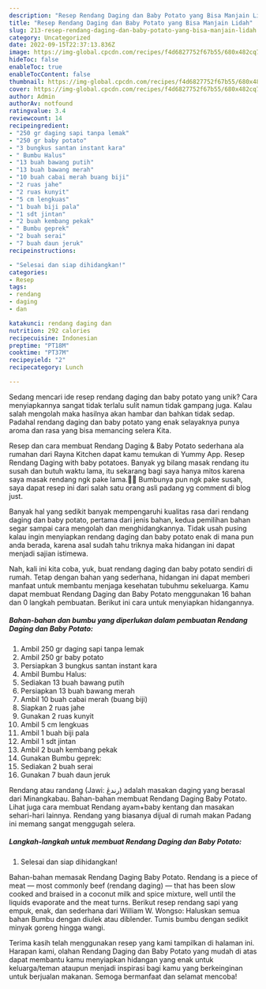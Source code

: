 ```yaml
---
description: "Resep Rendang Daging dan Baby Potato yang Bisa Manjain Lidah"
title: "Resep Rendang Daging dan Baby Potato yang Bisa Manjain Lidah"
slug: 213-resep-rendang-daging-dan-baby-potato-yang-bisa-manjain-lidah
category: Uncategorized
date: 2022-09-15T22:37:13.836Z
image: https://img-global.cpcdn.com/recipes/f4d6827752f67b55/680x482cq70/rendang-daging-dan-baby-potato-foto-resep-utama.jpg
hideToc: false
enableToc: true
enableTocContent: false
thumbnail: https://img-global.cpcdn.com/recipes/f4d6827752f67b55/680x482cq70/rendang-daging-dan-baby-potato-foto-resep-utama.jpg
cover: https://img-global.cpcdn.com/recipes/f4d6827752f67b55/680x482cq70/rendang-daging-dan-baby-potato-foto-resep-utama.jpg
author: Admin
authorAv: notfound
ratingvalue: 3.4
reviewcount: 14
recipeingredient:
- "250 gr daging sapi tanpa lemak"
- "250 gr baby potato"
- "3 bungkus santan instant kara"
- " Bumbu Halus"
- "13 buah bawang putih"
- "13 buah bawang merah"
- "10 buah cabai merah buang biji"
- "2 ruas jahe"
- "2 ruas kunyit"
- "5 cm lengkuas"
- "1 buah biji pala"
- "1 sdt jintan"
- "2 buah kembang pekak"
- " Bumbu geprek"
- "2 buah serai"
- "7 buah daun jeruk"
recipeinstructions:

- "Selesai dan siap dihidangkan!"
categories:
- Resep
tags:
- rendang
- daging
- dan

katakunci: rendang daging dan 
nutrition: 292 calories
recipecuisine: Indonesian
preptime: "PT18M"
cooktime: "PT37M"
recipeyield: "2"
recipecategory: Lunch

---
```





Sedang mencari ide resep rendang daging dan baby potato yang unik? Cara menyiapkannya sangat tidak terlalu sulit namun tidak gampang juga. Kalau salah mengolah maka hasilnya akan hambar dan bahkan tidak sedap. Padahal rendang daging dan baby potato yang enak selayaknya punya aroma dan rasa yang bisa memancing selera Kita.





Resep dan cara membuat Rendang Daging &amp; Baby Potato sederhana ala rumahan dari Rayna Kitchen dapat kamu temukan di Yummy App. Resep Rendang Daging with baby potatoes. Banyak yg bilang masak rendang itu susah dan butuh waktu lama, itu sekarang bagi saya hanya mitos karena saya masak rendang ngk pake lama.🤗🤗 Bumbunya pun ngk pake susah, saya dapat resep ini dari salah satu orang asli padang yg comment di blog just.

Banyak hal yang sedikit banyak mempengaruhi kualitas rasa dari rendang daging dan baby potato, pertama dari jenis bahan, kedua pemilihan bahan segar sampai cara mengolah dan menghidangkannya. Tidak usah pusing kalau ingin menyiapkan rendang daging dan baby potato enak di mana pun anda berada, karena asal sudah tahu triknya maka hidangan ini dapat menjadi sajian istimewa.






Nah, kali ini kita coba, yuk, buat rendang daging dan baby potato sendiri di rumah. Tetap dengan bahan yang sederhana, hidangan ini dapat memberi manfaat untuk membantu menjaga kesehatan tubuhmu sekeluarga. Kamu dapat membuat Rendang Daging dan Baby Potato menggunakan 16 bahan dan 0 langkah pembuatan. Berikut ini cara untuk menyiapkan hidangannya.

<!--inarticleads1-->

##### Bahan-bahan dan bumbu yang diperlukan dalam pembuatan Rendang Daging dan Baby Potato:

1. Ambil 250 gr daging sapi tanpa lemak
1. Ambil 250 gr baby potato
1. Persiapkan 3 bungkus santan instant kara
1. Ambil  Bumbu Halus:
1. Sediakan 13 buah bawang putih
1. Persiapkan 13 buah bawang merah
1. Ambil 10 buah cabai merah (buang biji)
1. Siapkan 2 ruas jahe
1. Gunakan 2 ruas kunyit
1. Ambil 5 cm lengkuas
1. Ambil 1 buah biji pala
1. Ambil 1 sdt jintan
1. Ambil 2 buah kembang pekak
1. Gunakan  Bumbu geprek:
1. Sediakan 2 buah serai
1. Gunakan 7 buah daun jeruk


Rendang atau randang (Jawi: رندڠ) adalah masakan daging yang berasal dari Minangkabau. Bahan-bahan membuat Rendang Daging Baby Potato. Lihat juga cara membuat Rendang ayam+baby kentang dan masakan sehari-hari lainnya. Rendang yang biasanya dijual di rumah makan Padang ini memang sangat menggugah selera. 

<!--inarticleads2-->

##### Langkah-langkah untuk membuat Rendang Daging dan Baby Potato:


1. Selesai dan siap dihidangkan!

Bahan-bahan memasak Rendang Daging Baby Potato. Rendang is a piece of meat — most commonly beef (rendang daging) — that has been slow cooked and braised in a coconut milk and spice mixture, well until the liquids evaporate and the meat turns. Berikut resep rendang sapi yang empuk, enak, dan sederhana dari William W. Wongso: Haluskan semua bahan Bumbu dengan diulek atau diblender. Tumis bumbu dengan sedikit minyak goreng hingga wangi. 

Terima kasih telah menggunakan resep yang kami tampilkan di halaman ini. Harapan kami, olahan Rendang Daging dan Baby Potato yang mudah di atas dapat membantu kamu menyiapkan hidangan yang enak untuk keluarga/teman ataupun menjadi inspirasi bagi kamu yang berkeinginan untuk berjualan makanan. Semoga bermanfaat dan selamat mencoba!
